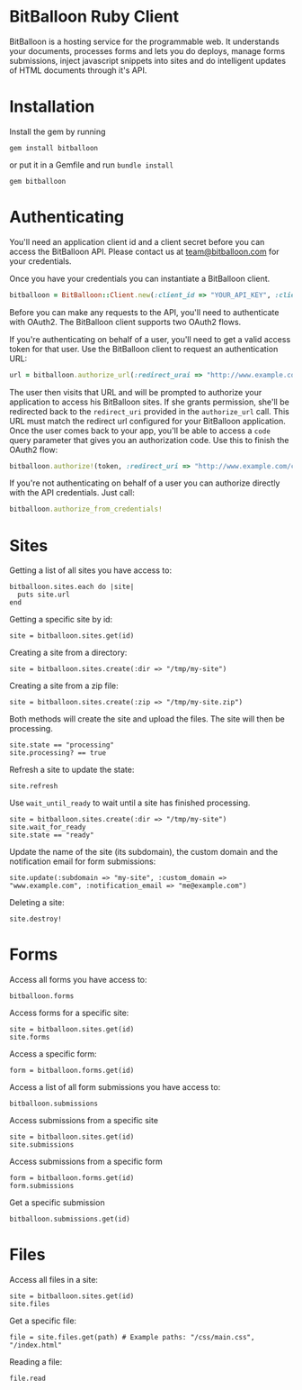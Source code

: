 BitBalloon Ruby Client
======================

BitBalloon is a hosting service for the programmable web. It understands your documents, processes forms and lets you do deploys, manage forms submissions, inject javascript snippets into sites and do intelligent updates of HTML documents through it's API.

Installation
============

Install the gem by running

    gem install bitballoon

or put it in a Gemfile and run `bundle install`

    gem bitballoon


Authenticating
==============

You'll need an application client id and a client secret before you can access the BitBalloon API. Please contact us at team@bitballoon.com for your credentials.

Once you have your credentials you can instantiate a BitBalloon client.

```ruby
bitballoon = BitBalloon::Client.new(:client_id => "YOUR_API_KEY", :client_secret => "YOUR_API_SECRET")
```

Before you can make any requests to the API, you'll need to authenticate with OAuth2. The BitBalloon client supports two OAuth2 flows.

If you're authenticating on behalf of a user, you'll need to get a valid access token for that user. Use the BitBalloon client to request an authentication URL:

```ruby
url = bitballoon.authorize_url(:redirect_urai => "http://www.example.com/callback")
```

The user then visits that URL and will be prompted to authorize your application to access his BitBalloon sites. If she grants permission, she'll be redirected back to the `redirect_uri` provided in the `authorize_url` call. This URL must match the redirect url configured for your BitBalloon application. Once the user comes back to your app, you'll be able to access a `code` query parameter that gives you an authorization code. Use this to finish the OAuth2 flow:

```ruby
bitballoon.authorize!(token, :redirect_uri => "http://www.example.com/callback")
```

If you're not authenticating on behalf of a user you can authorize directly with the API credentials. Just call:

```ruby
bitballoon.authorize_from_credentials!
```

Sites
=====

Getting a list of all sites you have access to:

    bitballoon.sites.each do |site|
      puts site.url
    end

Getting a specific site by id:

    site = bitballoon.sites.get(id)

Creating a site from a directory:

    site = bitballoon.sites.create(:dir => "/tmp/my-site")

Creating a site from a zip file:

    site = bitballoon.sites.create(:zip => "/tmp/my-site.zip")

Both methods will create the site and upload the files. The site will then be processing.

    site.state == "processing"
    site.processing? == true

Refresh a site to update the state:

    site.refresh

Use `wait_until_ready` to wait until a site has finished processing.

    site = bitballoon.sites.create(:dir => "/tmp/my-site")
    site.wait_for_ready
    site.state == "ready"

Update the name of the site (its subdomain), the custom domain and the notification email for form submissions:

    site.update(:subdomain => "my-site", :custom_domain => "www.example.com", :notification_email => "me@example.com")

Deleting a site:

    site.destroy!

Forms
=====

Access all forms you have access to:

    bitballoon.forms

Access forms for a specific site:

    site = bitballoon.sites.get(id)
    site.forms
    
Access a specific form:

    form = bitballoon.forms.get(id)

Access a list of all form submissions you have access to:

    bitballoon.submissions

Access submissions from a specific site

    site = bitballoon.sites.get(id)
    site.submissions

Access submissions from a specific form

    form = bitballoon.forms.get(id)
    form.submissions

Get a specific submission

    bitballoon.submissions.get(id)

Files
=====

Access all files in a site:

    site = bitballoon.sites.get(id)
    site.files

Get a specific file:

    file = site.files.get(path) # Example paths: "/css/main.css", "/index.html"

Reading a file:

    file.read